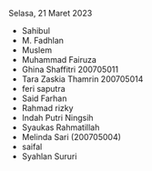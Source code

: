 Selasa, 21 Maret 2023

- Sahibul
- M. Fadhlan
- Muslem
- Muhammad Fairuza
- Ghina Shaffitri 200705011
- Tara Zaskia Thamrin 200705014
- feri saputra
- Said Farhan
- Rahmad rizky
- Indah Putri Ningsih
- Syaukas Rahmatillah
- Melinda Sari (200705004)
- saifal
- Syahlan Sururi

